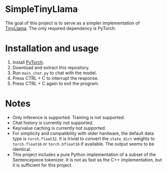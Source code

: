 # SimpleTinyLlama

The goal of this project is to serve as a simpler implementation of [TinyLlama](https://github.com/jzhang38/TinyLlama). The only required dependency is PyTorch.

# Installation and usage

1. Install [PyTorch](https://pytorch.org/).
2. Download and extract this repository.
3. Run `main_chat.py` to chat with the model.
4. Press CTRL + C to interrupt the response.
5. Press CTRL + C again to exit the program.

# Notes

- Only inference is supported. Training is not supported.
- Chat history is currently not supported.
- Key/value caching is currently not supported.
- For simplicity and compatibility with older hardware, the default data type is `torch.float32`. It is trivial to convert the `state_dict` weights to `torch.float16` or `torch.bfloat16` if available. The output seems to be identical.
- This project includes a pure Python implementation of a subset of the Sentencepiece tokenizer. It is not as fast as the C++ implementation, but it is sufficient for this project.